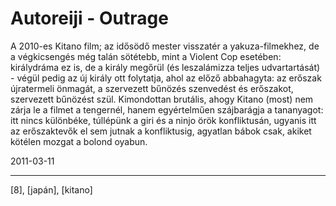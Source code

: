 # Autoreiji - Outrage

A 2010-es Kitano film; az idősödő mester visszatér a yakuza-filmekhez, de a végkicsengés még talán sötétebb, mint a Violent Cop esetében: királydráma ez is, de a király megőrül (és leszalámizza teljes udvartartását) - végül pedig az új király ott folytatja, ahol az előző abbahagyta: az erőszak újratermeli önmagát, a szervezett bűnözés szenvedést és erőszakot, szervezett bűnözést szül. Kimondottan brutális, ahogy Kitano (most) nem zárja le a filmet a tengernél, hanem egyértelműen szájbarágja a tananyagot: itt nincs különbéke, túllépünk a giri és a ninjo örök konfliktusán, ugyanis itt az erőszaktevők el sem jutnak a konfliktusig, agyatlan bábok csak, akiket kötélen mozgat a bolond oyabun.

2011-03-11 

----

[8], [japán], [kitano]